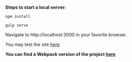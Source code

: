 **Steps to start a local server:**

`npm install`

`gulp serve`

Navigate to http://localhost:3000 in your favorite browser.

You may test the site [here](http://yenici.github.io/CiklumJSInternship/Assignment_01/)

**You can find a Webpack version of the project [here](http://yenici.github.io/CiklumJSInternship/Assignment_01wp/)**